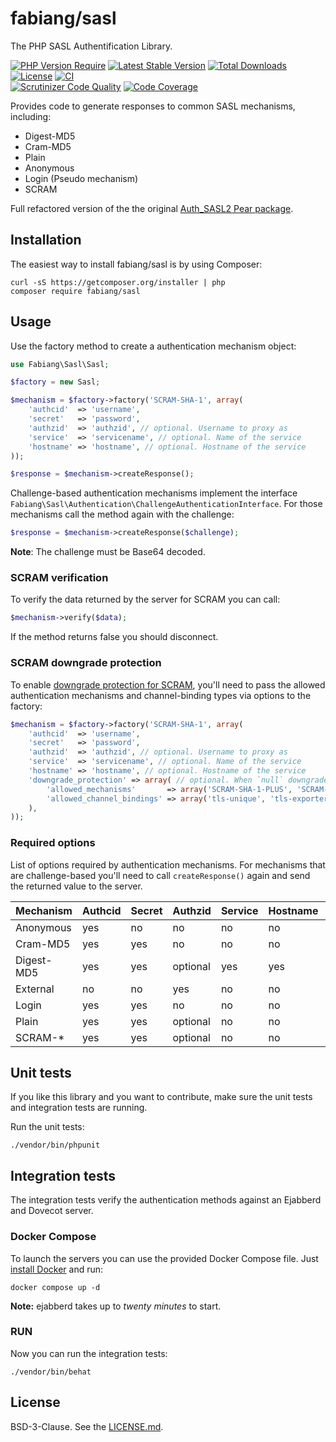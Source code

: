 # fabiang/sasl

The PHP SASL Authentification Library.

[![PHP Version Require](http://poser.pugx.org/fabiang/sasl/require/php)](https://packagist.org/packages/fabiang/sasl)
[![Latest Stable Version](https://poser.pugx.org/fabiang/sasl/v/stable.svg)](https://packagist.org/packages/fabiang/sasl)
[![Total Downloads](https://poser.pugx.org/fabiang/sasl/downloads.svg)](https://packagist.org/packages/fabiang/sasl)
[![License](https://poser.pugx.org/fabiang/sasl/license.svg)](https://packagist.org/packages/fabiang/sasl)
[![CI](https://github.com/fabiang/sasl/actions/workflows/ci.yml/badge.svg?branch=develop)](https://github.com/fabiang/sasl/actions/workflows/ci.yml)  
[![Scrutinizer Code Quality](https://scrutinizer-ci.com/g/fabiang/sasl/badges/quality-score.png?b=develop)](https://scrutinizer-ci.com/g/fabiang/sasl/?branch=develop)
[![Code Coverage](https://scrutinizer-ci.com/g/fabiang/sasl/badges/coverage.png?b=develop)](https://scrutinizer-ci.com/g/fabiang/sasl/?branch=develop)

Provides code to generate responses to common SASL mechanisms, including:
* Digest-MD5
* Cram-MD5
* Plain
* Anonymous
* Login (Pseudo mechanism)
* SCRAM

Full refactored version of the the original [Auth_SASL2 Pear package](http://pear.php.net/package/Auth_SASL2/).

## Installation

The easiest way to install fabiang/sasl is by using Composer:

```
curl -sS https://getcomposer.org/installer | php
composer require fabiang/sasl
```

## Usage

Use the factory method to create a authentication mechanism object:

```php
use Fabiang\Sasl\Sasl;

$factory = new Sasl;

$mechanism = $factory->factory('SCRAM-SHA-1', array(
    'authcid'  => 'username',
    'secret'   => 'password',
    'authzid'  => 'authzid', // optional. Username to proxy as
    'service'  => 'servicename', // optional. Name of the service
    'hostname' => 'hostname', // optional. Hostname of the service
));

$response = $mechanism->createResponse();
```

Challenge-based authentication mechanisms implement the interface
`Fabiang\Sasl\Authentication\ChallengeAuthenticationInterface`.
For those mechanisms call the method again with the challenge:

```php
$response = $mechanism->createResponse($challenge);
```

**Note**: The challenge must be Base64 decoded.

### SCRAM verification

To verify the data returned by the server for SCRAM you can call:

```php
$mechanism->verify($data);
```

If the method returns false you should disconnect.

### SCRAM downgrade protection

To enable [downgrade protection for SCRAM](https://xmpp.org/extensions/xep-0474.html), you'll need to pass
the allowed authentication mechanisms and channel-binding types via options to the factory:

```php
$mechanism = $factory->factory('SCRAM-SHA-1', array(
    'authcid'  => 'username',
    'secret'   => 'password',
    'authzid'  => 'authzid', // optional. Username to proxy as
    'service'  => 'servicename', // optional. Name of the service
    'hostname' => 'hostname', // optional. Hostname of the service
    'downgrade_protection' => array( // optional. When `null` downgrade protection string from server won't be validated
        'allowed_mechanisms'       => array('SCRAM-SHA-1-PLUS', 'SCRAM-SHA-1'), // allowed mechanisms by the server
        'allowed_channel_bindings' => array('tls-unique', 'tls-exporter', 'tls-server-end-point'), // allowed channel-binding types by the server
    ),
));
```

### Required options

List of options required by authentication mechanisms.
For mechanisms that are challenge-based you'll need to call `createResponse()`
again and send the returned value to the server.

| Mechanism  | Authcid | Secret | Authzid  | Service | Hostname | Challenge |
| ---------- | ------- | ------ | -------- | ------- | -------- | --------- |
| Anonymous  | yes     | no     | no       | no      | no       | no        |
| Cram-MD5   | yes     | yes    | no       | no      | no       | yes       |
| Digest-MD5 | yes     | yes    | optional | yes     | yes      | yes       |
| External   | no      | no     | yes      | no      | no       | no        |
| Login      | yes     | yes    | no       | no      | no       | no        |
| Plain      | yes     | yes    | optional | no      | no       | no        |
| SCRAM-*    | yes     | yes    | optional | no      | no       | yes       |

## Unit tests

If you like this library and you want to contribute, make sure the unit tests
and integration tests are running.

Run the unit tests:

```
./vendor/bin/phpunit
```

## Integration tests

The integration tests verify the authentication methods against an Ejabberd and Dovecot server.

### Docker Compose

To launch the servers you can use the provided Docker Compose file.
Just [install Docker](https://www.docker.com/get-started/) and run:

```
docker compose up -d
```

**Note:** ejabberd takes up to *twenty minutes* to start.

### RUN

Now you can run the integration tests:

```
./vendor/bin/behat
```

## License

BSD-3-Clause. See the [LICENSE.md](LICENSE.md).
